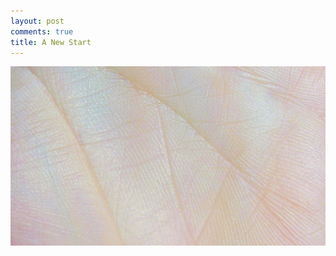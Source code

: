 ```yaml
---
layout: post
comments: true
title: A New Start
---
```

![mano](https://raw.githubusercontent.com/kapazoglou/blog/master/images/_hero.jpg)
